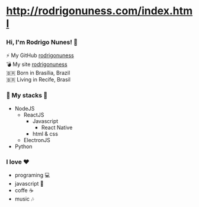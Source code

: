 # http://rodrigonuness.com/index.html

### Hi, I'm Rodrigo Nunes!  💜

⚡ My GitHub [rodrigonuness](https://github.com/rodrigonuness) <br>
💣 My site [rodrigonuness](https://rodrigonuness.github.io/index.html) <br>
🇧🇷 Born in Brasília, Brazil <br>
🇧🇷 Living in Recife, Brasil

### 🚀 My stacks 💙
  - NodeJS
      - ReactJS
          - Javascript
              - React Native  
          - html & css 
      - ElectronJS 
  - Python 

### I love ❤️
- programing 💻
- javascript 💛
- coffe ☕
- music 🎶
